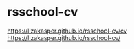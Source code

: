 # rsschool-cv
https://lizakasper.github.io/rsschool-cv/cv
https://lizakasper.github.io/rsschool-cv/
